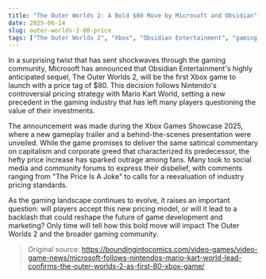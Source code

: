 ```yaml
---
title: "The Outer Worlds 2: A Bold $80 Move by Microsoft and Obsidian"
date: 2025-06-14
slug: outer-worlds-2-80-price
tags: ["The Outer Worlds 2", "Xbox", "Obsidian Entertainment", "gaming news"]
---
```


In a surprising twist that has sent shockwaves through the gaming community, Microsoft has announced that Obsidian Entertainment's highly anticipated sequel, The Outer Worlds 2, will be the first Xbox game to launch with a price tag of $80. This decision follows Nintendo's controversial pricing strategy with Mario Kart World, setting a new precedent in the gaming industry that has left many players questioning the value of their investments.

The announcement was made during the Xbox Games Showcase 2025, where a new gameplay trailer and a behind-the-scenes presentation were unveiled. While the game promises to deliver the same satirical commentary on capitalism and corporate greed that characterized its predecessor, the hefty price increase has sparked outrage among fans. Many took to social media and community forums to express their disbelief, with comments ranging from "The Price Is A Joke" to calls for a reevaluation of industry pricing standards.

As the gaming landscape continues to evolve, it raises an important question: will players accept this new pricing model, or will it lead to a backlash that could reshape the future of game development and marketing? Only time will tell how this bold move will impact The Outer Worlds 2 and the broader gaming community.

> Original source: https://boundingintocomics.com/video-games/video-game-news/microsoft-follows-nintendos-mario-kart-world-lead-confirms-the-outer-worlds-2-as-first-80-xbox-game/